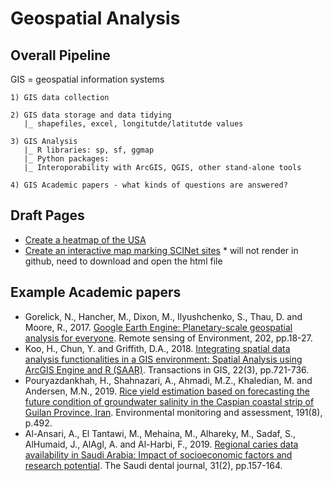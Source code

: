 # Geospatial Analysis

## Overall Pipeline

GIS = geospatial information systems

```
1) GIS data collection

2) GIS data storage and data tidying
   |_ shapefiles, excel, longitutde/latitutde values
   
3) GIS Analysis
   |_ R libraries: sp, sf, ggmap
   |_ Python packages:
   |_ Interoporability with ArcGIS, QGIS, other stand-alone tools
   
4) GIS Academic papers - what kinds of questions are answered?
```

## Draft Pages

* [Create a heatmap of the USA](heatmap_map.md)
* [Create an interactive map marking SCINet sites](scinet_map.html) * will not render in github, need to download and open the html file

## Example Academic papers

* Gorelick, N., Hancher, M., Dixon, M., Ilyushchenko, S., Thau, D. and Moore, R., 2017. [Google Earth Engine: Planetary-scale geospatial analysis for everyone](https://www.sciencedirect.com/science/article/pii/S0034425717302900#!). Remote sensing of Environment, 202, pp.18-27.
* Koo, H., Chun, Y. and Griffith, D.A., 2018. [Integrating spatial data analysis functionalities in a GIS environment: Spatial Analysis using ArcGIS Engine and R (SAAR)](https://www.ncbi.nlm.nih.gov/pmc/articles/PMC6392199/). Transactions in GIS, 22(3), pp.721-736.
* Pouryazdankhah, H., Shahnazari, A., Ahmadi, M.Z., Khaledian, M. and Andersen, M.N., 2019. [Rice yield estimation based on forecasting the future condition of groundwater salinity in the Caspian coastal strip of Guilan Province, Iran](https://pubmed.ncbi.nlm.nih.gov/31300895/). Environmental monitoring and assessment, 191(8), p.492.
* Al-Ansari, A., El Tantawi, M., Mehaina, M., Alhareky, M., Sadaf, S., AlHumaid, J., AlAgl, A. and Al-Harbi, F., 2019. [Regional caries data availability in Saudi Arabia: Impact of socioeconomic factors and research potential](https://pubmed.ncbi.nlm.nih.gov/30983824/). The Saudi dental journal, 31(2), pp.157-164.

